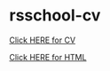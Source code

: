 # rsschool-cv

[Click HERE for CV](https://vusyy.github.io/rsschool-cv/cv)

[Click HERE for HTML](https://vusyy.github.io/rsschool-cv/)
